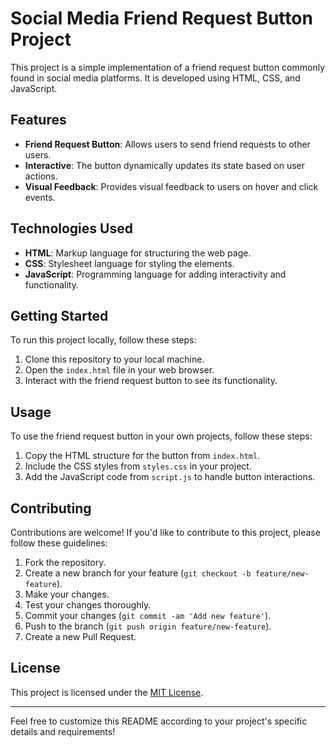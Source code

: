 # Social Media Friend Request Button Project

This project is a simple implementation of a friend request button commonly found in social media platforms. It is developed using HTML, CSS, and JavaScript.

## Features

- **Friend Request Button**: Allows users to send friend requests to other users.
- **Interactive**: The button dynamically updates its state based on user actions.
- **Visual Feedback**: Provides visual feedback to users on hover and click events.

## Technologies Used

- **HTML**: Markup language for structuring the web page.
- **CSS**: Stylesheet language for styling the elements.
- **JavaScript**: Programming language for adding interactivity and functionality.

## Getting Started

To run this project locally, follow these steps:

1. Clone this repository to your local machine.
2. Open the `index.html` file in your web browser.
3. Interact with the friend request button to see its functionality.

## Usage

To use the friend request button in your own projects, follow these steps:

1. Copy the HTML structure for the button from `index.html`.
2. Include the CSS styles from `styles.css` in your project.
3. Add the JavaScript code from `script.js` to handle button interactions.

## Contributing

Contributions are welcome! If you'd like to contribute to this project, please follow these guidelines:

1. Fork the repository.
2. Create a new branch for your feature (`git checkout -b feature/new-feature`).
3. Make your changes.
4. Test your changes thoroughly.
5. Commit your changes (`git commit -am 'Add new feature'`).
6. Push to the branch (`git push origin feature/new-feature`).
7. Create a new Pull Request.

## License

This project is licensed under the [MIT License](LICENSE).

---

Feel free to customize this README according to your project's specific details and requirements!
